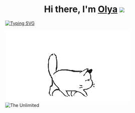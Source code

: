 <h1 align="center">Hi there, I'm <a href="https://github.com/Olya-Leb" target="_blank">Olya</a> 
<img src="https://github.com/blackcater/blackcater/raw/main/images/Hi.gif" height="32"/></h1>

<a href="https://git.io/typing-svg"><img src="https://readme-typing-svg.herokuapp.com?font=Fira+Code&weight=300&size=30&pause=1000&color=F76CDD&background=FFA2F46C&center=true&vCenter=true&width=910&lines=Student" alt="Typing SVG" /></a>

<img src="https://github.com/Olya-Leb/Olya-Leb/blob/main/cat.gif" alt="The Unlimited" widht="1000">
<img src="http://github-profile-summary-cards.vercel.app/api/cards/profile-details?username=Olya-Leb&theme=vue" alt="The Unlimited" widht="1000">

